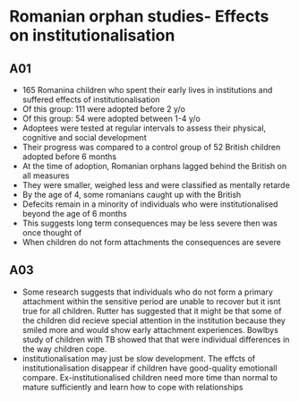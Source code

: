 # Romanian orphan studies- Effects on institutionalisation

## A01
- 165 Romanina children who spent their early lives in institutions and suffered effects of institutionalisation
- Of this group: 111 were adopted before 2 y/o
- Of this group: 54 were adopted between 1-4 y/o
- Adoptees were tested at regular intervals to assess their physical, cognitive and social development
- Their progress was compared to a control group of 52 British children adopted before 6 months
- At the time of adoption, Romanian orphans lagged behind the British on all measures
- They were smaller, weighed less and were classified as mentally retarde
- By the age of 4, some romanians caught up with the British
- Defecits remain in a minority of individuals who were institutionalised beyond the age of 6 months
- This suggests long term consequences may be less severe then was once thought of
- When children do not form attachments the consequences are severe

## A03
- Some research suggests that individuals who do not form a primary attachment within the sensitive period are unable to recover but it isnt true for all children. Rutter has suggested that it might be that some of the children did recieve special attention in the institution  because they smiled more and would show early attachment experiences. Bowlbys study of children with TB showed that that were individual differences in the way children cope.
- institutionalisation may just be slow development. The effcts of institutionalisation disappear if children have good-quality emotionall compare. Ex-institutionalised children need more time than normal to mature sufficiently and learn how to cope with relationships
